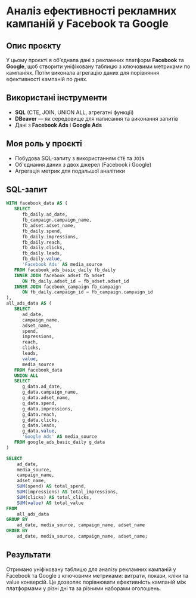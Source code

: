# Аналіз ефективності рекламних кампаній у Facebook та Google

## Опис проєкту
У цьому проєкті я об’єднала дані з рекламних платформ **Facebook** та **Google**, щоб створити уніфіковану таблицю з ключовими метриками по кампаніях. Потім виконала агрегацію даних для порівняння ефективності кампаній по днях.

## Використані інструменти
- **SQL** (CTE, JOIN, UNION ALL, агрегатні функції)
- **DBeaver** — як середовище для написання та виконання запитів
- Дані з **Facebook Ads** і **Google Ads**

## Моя роль у проєкті
- Побудова SQL-запиту з використанням `CTE` та `JOIN`
- Об'єднання даних з двох джерел (Facebook і Google)
- Агрегація метрик для подальшої аналітики

## SQL-запит

```sql
WITH facebook_data AS (
   SELECT 
      fb_daily.ad_date, 
      fb_campaign.campaign_name, 
      fb_adset.adset_name, 
      fb_daily.spend, 
      fb_daily.impressions, 
      fb_daily.reach, 
      fb_daily.clicks, 
      fb_daily.leads, 
      fb_daily.value,
      'Facebook Ads' AS media_source
   FROM facebook_ads_basic_daily fb_daily  
   INNER JOIN facebook_adset fb_adset
      ON fb_daily.adset_id = fb_adset.adset_id
   INNER JOIN facebook_campaign fb_campaign
      ON fb_daily.campaign_id = fb_campaign.campaign_id
),
all_ads_data AS (
   SELECT
      ad_date,
      campaign_name,
      adset_name,
      spend,
      impressions,
      reach,
      clicks,
      leads,
      value,
      media_source
   FROM facebook_data
   UNION ALL
   SELECT
      g_data.ad_date,
      g_data.campaign_name,
      g_data.adset_name,
      g_data.spend,
      g_data.impressions,
      g_data.reach,
      g_data.clicks,
      g_data.leads,
      g_data.value,
      'Google Ads' AS media_source
   FROM google_ads_basic_daily g_data
)

SELECT 
    ad_date,
    media_source,
    campaign_name,
    adset_name,
    SUM(spend) AS total_spend,
    SUM(impressions) AS total_impressions,
    SUM(clicks) AS total_clicks,
    SUM(value) AS total_value
FROM 
    all_ads_data
GROUP BY 
    ad_date, media_source, campaign_name, adset_name
ORDER BY 
    ad_date, media_source, campaign_name, adset_name;
```
## Результати
Отримано уніфіковану таблицю для аналізу рекламних кампаній у Facebook та Google з ключовими метриками: витрати, покази, кліки та value конверсій. Це дозволяє порівнювати ефективність кампаній між платформами у різні дні та за різними наборами оголошень.
